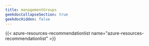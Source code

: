 ```yaml
---
title: managementGroups
geekdocCollapseSection: true
geekdocHidden: false
---
```


{{< azure-resources-recommendationlist name="azure-resources-recommendationlist" >}}
